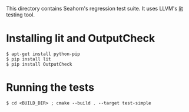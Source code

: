 This directory contains Seahorn's regression test suite. It uses
LLVM's [lit](http://llvm.org/docs/CommandGuide/lit.html) testing tool.


# Installing lit and OutputCheck

```
$ apt-get install python-pip
$ pip install lit
$ pip install OutputCheck
```

# Running the tests

```
$ cd <BUILD_DIR> ; cmake --build . --target test-simple
```
